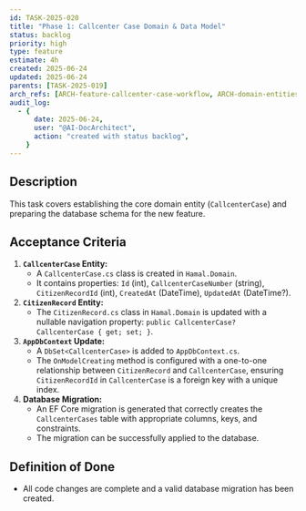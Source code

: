 ```yaml
---
id: TASK-2025-020
title: "Phase 1: Callcenter Case Domain & Data Model"
status: backlog
priority: high
type: feature
estimate: 4h
created: 2025-06-24
updated: 2025-06-24
parents: [TASK-2025-019]
arch_refs: [ARCH-feature-callcenter-case-workflow, ARCH-domain-entities]
audit_log:
  - {
      date: 2025-06-24,
      user: "@AI-DocArchitect",
      action: "created with status backlog",
    }
---
```


## Description

This task covers establishing the core domain entity (`CallcenterCase`) and preparing the database schema for the new feature.

## Acceptance Criteria

1.  **`CallcenterCase` Entity:**
    - A `CallcenterCase.cs` class is created in `Hamal.Domain`.
    - It contains properties: `Id` (int), `CallcenterCaseNumber` (string), `CitizenRecordId` (int), `CreatedAt` (DateTime), `UpdatedAt` (DateTime?).
2.  **`CitizenRecord` Entity:**
    - The `CitizenRecord.cs` class in `Hamal.Domain` is updated with a nullable navigation property: `public CallcenterCase? CallcenterCase { get; set; }`.
3.  **`AppDbContext` Update:**
    - A `DbSet<CallcenterCase>` is added to `AppDbContext.cs`.
    - The `OnModelCreating` method is configured with a one-to-one relationship between `CitizenRecord` and `CallcenterCase`, ensuring `CitizenRecordId` in `CallcenterCase` is a foreign key with a unique index.
4.  **Database Migration:**
    - An EF Core migration is generated that correctly creates the `CallcenterCases` table with appropriate columns, keys, and constraints.
    - The migration can be successfully applied to the database.

## Definition of Done

- All code changes are complete and a valid database migration has been created.
